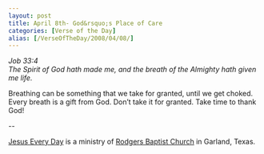 ```yaml
---
layout: post
title: April 8th- God&rsquo;s Place of Care
categories: [Verse of the Day]
alias: [/VerseOfTheDay/2008/04/08/]
---
```


_Job 33:4  
The Spirit of God hath made me, and the breath of the Almighty hath
given me life._

Breathing can be something that we take for granted, until we get
choked. Every breath is a gift from God. Don&rsquo;t take it for
granted. Take time to thank God!

 --

<a href=http://jesuseveryday.net>Jesus Every Day</a> is a ministry of <a href=http://rodgersbaptist.net>Rodgers Baptist Church</a> in Garland, Texas.

